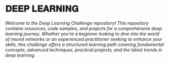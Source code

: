 #  𝐃𝐄𝐄𝐏 𝐋𝐄𝐀𝐑𝐍𝐈𝐍𝐆 

_Welcome to the Deep Learning  Challenge repository! This repository contains resources, code samples, and projects for a comprehensive  deep learning journey. Whether you're a beginner looking to dive into the world of neural networks or an experienced practitioner seeking to enhance your skills, this challenge offers a structured learning path covering fundamental concepts, advanced techniques, practical projects, and the latest trends in deep learning._
